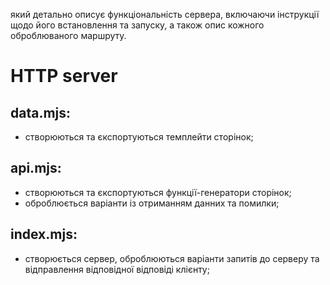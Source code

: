 який детально описує функціональність сервера, включаючи інструкції щодо його встановлення та запуску, а також опис кожного оброблюваного маршруту.

# HTTP server

## data.mjs:

- створюються та єкспортуються темплейти сторінок;

## api.mjs:

- створюються та єкспортуються функції-генератори сторінок;
- оброблюється варіанти із отриманням данних та помилки;

## index.mjs:

- створюється сервер, оброблюються варіанти запитів до серверу та відправлення відповідної відповіді клієнту;